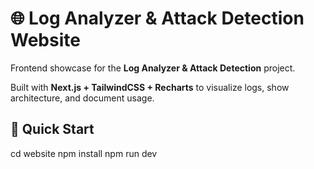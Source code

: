 # 🌐 Log Analyzer & Attack Detection Website

Frontend showcase for the **Log Analyzer & Attack Detection** project.

Built with **Next.js + TailwindCSS + Recharts** to visualize logs, show architecture, and document usage.

## 🚀 Quick Start

cd website
npm install
npm run dev
